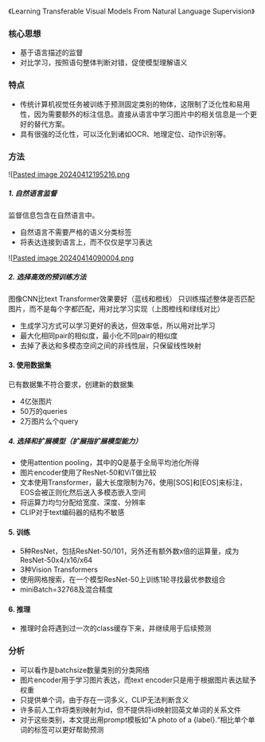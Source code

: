 《Learning Transferable Visual Models From Natural Language Supervision》
### 核心思想
+ 基于语言描述的监督
+ 对比学习，按照语句整体判断对错，促使模型理解语义 
### 特点
+ 传统计算机视觉任务被训练于预测固定类别的物体，这限制了泛化性和易用性，因为需要额外的标注信息。直接从语言中学习图片中的相关信息是一个更好的替代方案。
+ 具有很强的泛化性，可以泛化到诸如OCR、地理定位、动作识别等。

### 方法
![[Pasted image 20240412195216.png](attach/Pasted%20image%2020240412195216.png)

##### 1. 自然语言监督
监督信息包含在自然语言中。
+ 自然语言不需要严格的语义分类标签
+ 将表达连接到语言上，而不仅仅是学习表达

![[Pasted image 20240414090004.png](attach/Pasted%20image%2020240414090004.png)

##### 2. 选择高效的预训练方法
图像CNN比text Transformer效果要好（蓝线和橙线）
只训练描述整体是否匹配图片，而不是每个字都匹配，用对比学习实现（上图橙线和绿线对比）
+ 生成学习方式可以学习更好的表达，但效率低，所以用对比学习
+ 最大化相同pair的相似度，最小化不同pair的相似度
+ 去掉了表达和多模态空间之间的非线性层，只保留线性映射

#### 3. 使用数据集
已有数据集不符合要求，创建新的数据集
+ 4亿张图片
+ 50万的queries
+ 2万图片么个query

##### 4. 选择和扩展模型（扩展指扩展模型能力）
+ 使用attention pooling，其中的Q是基于全局平均池化所得
+ 图片encoder使用了ResNet-50和ViT做比较
+ 文本使用Transformer，最大长度限制为76，使用[SOS]和[EOS]来标注，EOS会被正则化然后送入多模态嵌入空间
+ 将运算力均匀分配给宽度、深度、分辨率
+ CLIP对于text编码器的结构不敏感

#### 5. 训练
+ 5种ResNet，包括ResNet-50/101，另外还有额外数x倍的运算量，成为ResNet-50x4/x16/x64
+ 3种Vision Transformers
+ 使用网格搜索，在一个模型ResNet-50上训练1轮寻找最优参数组合
+ miniBatch=32768及混合精度

#### 6. 推理
+ 推理时会将遇到过一次的class缓存下来，并继续用于后续预测
### 分析
+ 可以看作是batchsize数量类别的分类网络
+ 图片encoder用于学习图片表达，而text encoder只是用于根据图片表达赋予权重
+ 只提供单个词，由于存在一词多义，CLIP无法判断含义
+ 许多前人工作将类别映射为id，但不提供将id映射回英文单词的关系文件
+ 对于这些类别，本文提出用prompt模板如”A photo of a {label}.“相比单个单词的标签可以更好帮助预测